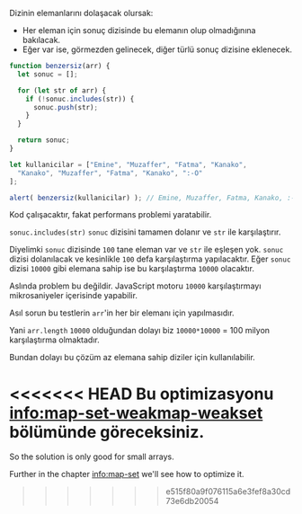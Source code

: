 Dizinin elemanlarını dolaşacak olursak:
- Her eleman için sonuç dizisinde bu elemanın olup olmadığınına bakılacak.
- Eğer var ise, görmezden gelinecek, diğer türlü sonuç dizisine eklenecek.

```js run
function benzersiz(arr) {
  let sonuc = [];

  for (let str of arr) {
    if (!sonuc.includes(str)) {
      sonuc.push(str);
    }
  }

  return sonuc;
}

let kullanicilar = ["Emine", "Muzaffer", "Fatma", "Kanako",
  "Kanako", "Muzaffer", "Fatma", "Kanako", ":-O"
];

alert( benzersiz(kullanicilar) ); // Emine, Muzaffer, Fatma, Kanako, :-O
```
Kod çalışacaktır, fakat performans problemi yaratabilir.

`sonuc.includes(str)` `sonuc` dizisini tamamen dolanır ve `str` ile karşılaştırır.

Diyelimki `sonuc` dizisinde `100` tane eleman var ve `str` ile eşleşen yok. `sonuc` dizisi dolanılacak ve kesinlikle `100` defa karşılaştırma yapılacaktır. Eğer `sonuc` dizisi `10000` gibi elemana sahip ise bu karşılaştırma `10000` olacaktır.

Aslında problem bu değildir. JavaScript motoru `10000` karşılaştırmayı mikrosaniyeler içerisinde yapabilir.

Asıl sorun bu testlerin `arr`'in her bir elemanı için yapılmasıdır.

Yani `arr.length` `10000` olduğundan dolayı biz `10000*10000` = 100 milyon karşılaştırma olmaktadır.

Bundan dolayı bu çözüm az elemana sahip diziler için kullanılabilir.

<<<<<<< HEAD
Bu optimizasyonu <info:map-set-weakmap-weakset> bölümünde göreceksiniz. 
=======
So the solution is only good for small arrays.

Further in the chapter <info:map-set> we'll see how to optimize it.
>>>>>>> e515f80a9f076115a6e3fef8a30cd73e6db20054
